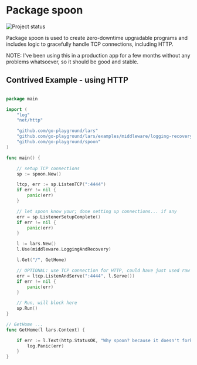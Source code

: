 Package spoon
=============
![Project status](https://img.shields.io/badge/version-0.8.0-yellowgreen.svg)

Package spoon is used to create zero-downtime upgradable programs and includes logic to gracefully handle TCP connections, including HTTP.

NOTE: I've been using this in a production app for a few months without any problems whatsoever, so it should be good and stable.

Contrived Example - using HTTP
-----------------

```go

package main

import (
	"log"
	"net/http"

	"github.com/go-playground/lars"
	"github.com/go-playground/lars/examples/middleware/logging-recovery"
	"github.com/go-playground/spoon"
)

func main() {

	// setup TCP connections
	sp := spoon.New()

	ltcp, err := sp.ListenTCP(":4444")
	if err != nil {
		panic(err)
	}

	// let spoon know your; done setting up connections... if any
	err = sp.ListenerSetupComplete()
	if err != nil {
		panic(err)
	}

	l := lars.New()
	l.Use(middleware.LoggingAndRecovery)

	l.Get("/", GetHome)

	// OPTIONAL: use TCP connection for HTTP, could have just used raw connection for non HTTP logic.
	err = ltcp.ListenAndServe(":4444", l.Serve())
	if err != nil {
		panic(err)
	}

	// Run, will block here
	sp.Run()
}

// GetHome ...
func GetHome(l lars.Context) {

	if err := l.Text(http.StatusOK, "Why spoon? because it doesn't fork!"); err != nil {
		log.Panic(err)
	}
}


```
